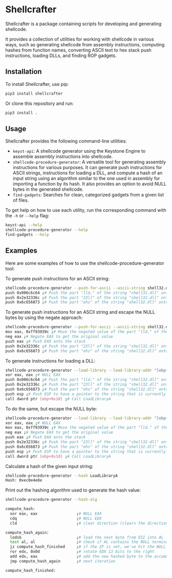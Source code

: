 # Shellcrafter

Shellcrafter is a package containing scripts for developing and generating shellcode.

It provides a collection of utilities for working with shellcode in various ways, such as generating shellcode from assembly instructions, computing hashes from function names, converting ASCII text to hex stack push instructions, loading DLLs, and finding ROP gadgets.

## Installation

To install Shellcrafter, use pip:

```bash
pip3 install shellcrafter
```

Or clone this repository and run:

```bash
pip3 install .
```


## Usage

Shellcrafter provides the following command-line utilities:

- `keyst-api`: A shellcode generator using the Keystone Engine to assemble assembly instructions into shellcode.
- `shellcode-procedure-generator`: A versatile tool for generating assembly instructions for various purposes. It can generate push instructions for ASCII strings, instructions for loading a DLL, and compute a hash of an input string using an algorithm similar to the one used in assembly for importing a function by its hash. It also provides an option to avoid NULL bytes in the generated shellcode.
- `find-gadgets`: Searches for clean, categorized gadgets from a given list of files.

To get help on how to use each utility, run the corresponding command with the `-h` or `--help` flag:

```bash
keyst-api --help
shellcode-procedure-generator --help
find-gadgets --help
```

## Examples

Here are some examples of how to use the shellcode-procedure-generator tool:

To generate push instructions for an ASCII string:

```bash
shellcode-procedure-generator --push-for-ascii --ascii-string shell32.dll
push 0x006c6c64 ;# Push the part "lld." of the string "shell32.dll" onto the stack
push 0x2e32336c ;# Push the part "23ll" of the string "shell32.dll" onto the stack
push 0x6c656873 ;# Push the part "ehs" of the string "shell32.dll" onto the stack
```

To generate push instructions for an ASCII string and escape the NULL bytes by using the negate approach:

```bash
shellcode-procedure-generator --push-for-ascii --ascii-string shell32.dll --null-free
mov eax, 0xff93939c ;# Move the negated value of the part "lld." of the string "shell32.dll" to EAX to avoid NULL bytes
neg eax ;# Negate EAX to get the original value
push eax ;# Push EAX onto the stack
push 0x2e32336c ;# Push the part "23ll" of the string "shell32.dll" onto the stack
push 0x6c656873 ;# Push the part "ehs" of the string "shell32.dll" onto the stack
```

To generate instructions for loading a DLL:

```bash
shellcode-procedure-generator --load-library --load-library-addr "[ebp+0x10]" --load-library-dll-name shell32.dll
xor eax, eax ;# NULL EAX
push 0x006c6c64 ;# Push the part "lld." of the string "shell32.dll" onto the stack
push 0x2e32336c ;# Push the part "23ll" of the string "shell32.dll" onto the stack
push 0x6c656873 ;# Push the part "ehs" of the string "shell32.dll" onto the stack
push esp ;# Push ESP to have a pointer to the string that is currently located on the stack
call dword ptr [ebp+0x10] ;# Call LoadLibraryA
```

To do the same, but escape the NULL byte:

```bash
shellcode-procedure-generator --load-library --load-library-addr "[ebp+0x10]" --load-library-dll-name shell32.dll --null-free
xor eax, eax ;# NULL EAX
mov eax, 0xff93939c ;# Move the negated value of the part "lld." of the string "shell32.dll" to EAX to avoid NULL bytes
neg eax ;# Negate EAX to get the original value
push eax ;# Push EAX onto the stack
push 0x2e32336c ;# Push the part "23ll" of the string "shell32.dll" onto the stack
push 0x6c656873 ;# Push the part "ehs" of the string "shell32.dll" onto the stack
push esp ;# Push ESP to have a pointer to the string that is currently located on the stack
call dword ptr [ebp+0x10] ;# Call LoadLibraryA
```

Calculate a hash of the given input string:

```bash
shellcode-procedure-generator --hash LoadLibraryA
Hash: 0xec0e4e8e
```

Print out the hashing algorithm used to generate the hash value:

```bash
shellcode-procedure-generator --hash-alg                                                                                     

compute_hash:
  xor eax, eax                 ;# NULL EAX
  cdq                          ;# NULL EDX
  cld                          ;# clear direction (clears the direction flag DF in the EFLAGS register)

compute_hash_again:
  lodsb                        ;# load the next byte from ESI into AL
  test al, al                  ;# check if AL contains the NULL terminator
  jz compute_hash_finished     ;# if the ZF is set, we've hit the NULL terminator
  ror edx, 0x0d                ;# rotate EDX 13 bits to the right
  add edx, eax                 ;# add the new hashed byte to the accumulator
  jmp compute_hash_again       ;# next iteration

compute_hash_finished:
```